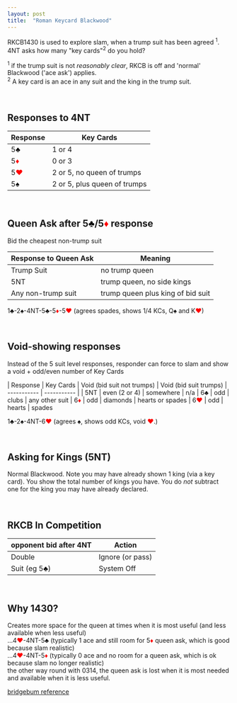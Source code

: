 ```yaml
---
layout: post
title:  "Roman Keycard Blackwood"
---
```

RKCB1430 is used to explore slam, when a trump suit has been agreed <sup>1</sup>.<br>
4NT asks how many "key cards"<sup>2</sup> do you hold?

<sup>1</sup> if the trump suit is not *reasonably clear*, RKCB is off and 'normal' Blackwood ('ace ask') applies.<br>
<sup>2</sup> A key card is an ace in any suit and the king in the trump suit.

<br>

## Responses to 4NT

| Response | Key Cards |
| ----------- | ----------- |
| 5<font style='color:black;'>&clubs;</font> | 1 or 4 |
| 5<font style='color:red;'>&diams;</font> | 0 or 3  |
| 5<font style='color:red;'>&hearts;</font> | 2 or 5, no queen of trumps |
| 5<font style='color:black;'>&spades;</font> | 2 or 5, plus queen of trumps |

<br>

## Queen Ask after 5<font style='color:black;'>&clubs;</font>/5<font style='color:red;'>&diams;</font> response
Bid the cheapest non-trump suit

| Response to Queen Ask | Meaning |
| ----------- | ----------- |
| Trump Suit | no trump queen |
| 5NT | trump queen, no side kings  |
| Any non-trump suit | trump queen plus king of bid suit |

1<font style='color:black;'>&clubs;</font>-2<font style='color:black;'>&spades;</font>-4NT-5<font style='color:black;'>&clubs;</font>-5<font style='color:red;'>&diams;</font>-5<font style='color:red;'>&hearts;</font> (agrees spades, shows 1/4 KCs, Q<font style='color:black;'>&spades;</font> and K<font style='color:red;'>&hearts;</font>)

<br>

## Void-showing responses

Instead of the 5 suit level responses, responder can force to slam and show a void + odd/even number of Key Cards

| Response | Key Cards | Void (bid suit not trumps) | Void (bid suit trumps)
| ----------- | ----------- |
| 5NT | even (2 or 4) | somewhere | n/a
| 6<font style='color:black;'>&clubs;</font> | odd | clubs | any other suit
| 6<font style='color:red;'>&diams;</font> | odd  | diamonds | hearts or spades
| 6<font style='color:red;'>&hearts;</font> | odd | hearts | spades

1<font style='color:black;'>&clubs;</font>-2<font style='color:black;'>&spades;</font>-4NT-6<font style='color:red;'>&hearts;</font> (agrees <font style='color:black;'>&spades;</font>, shows odd KCs, void <font style='color:red;'>&hearts;</font>.)

<br>

## Asking for Kings (5NT)
Normal Blackwood. Note you may have already shown 1 king (via a key card). You show the total number of kings you have. You do _not_ subtract one for the king you may have already declared. 

<br>

## RKCB In Competition

| opponent bid after 4NT | Action | 
| ----------- | ----------- |
| Double | Ignore (or pass) |
| Suit (eg 5<font style='color:black;'>&clubs;</font>) | System Off |

<br>

## Why 1430?
Creates more space for the queen at times when it is most useful (and less available when less useful)<br>
...4<font style='color:red;'>&hearts;</font>-4NT-5<font style='color:black;'>&clubs;</font> (typically 1 ace and still room for 5<font style='color:red;'>&diams;</font> queen ask, which is good because slam realistic)<br>
...4<font style='color:red;'>&hearts;</font>-4NT-5<font style='color:red;'>&diams;</font> (typically 0 ace and no room for a queen ask, which is ok because slam no longer realistic)<br>
the other way round with 0314, the queen ask is lost when it is most needed and available when it is less useful.

[bridgebum reference](https://www.bridgebum.com/roman_key_card_blackwood.php)


